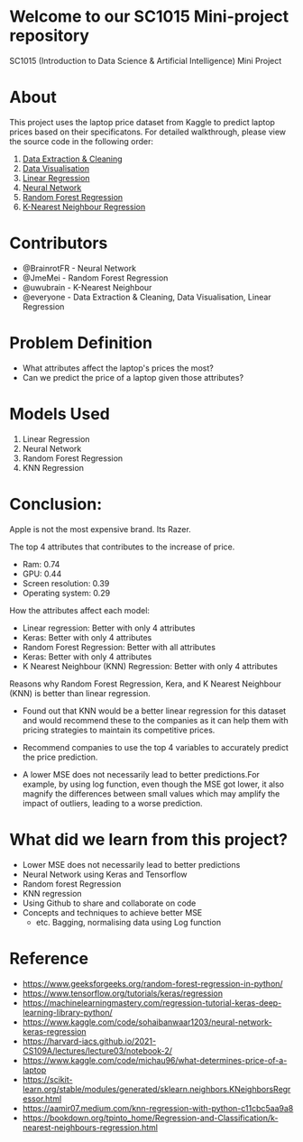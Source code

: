# Welcome to our SC1015 Mini-project repository 
SC1015 (Introduction to Data Science & Artificial Intelligence) Mini Project  
# About
This project uses the laptop price dataset from Kaggle to predict laptop prices based on their specificatons. For detailed walkthrough, please view the source code in the following order:

1. [Data Extraction & Cleaning](https://github.com/BrainrotFR/SC1015/blob/main/data_extraction_cleaning.ipynb)
3. [Data Visualisation](https://github.com/BrainrotFR/SC1015/blob/main/data_visualization.ipynb)
4. [Linear Regression](https://github.com/BrainrotFR/SC1015/blob/main/linear_regression.ipynb) 
5. [Neural Network](https://github.com/BrainrotFR/SC1015/blob/main/neural_network.ipynb)
6. [Random Forest Regression](https://github.com/BrainrotFR/SC1015/blob/main/random_forest_regression.ipynb)
7. [K-Nearest Neighbour Regression](https://github.com/BrainrotFR/SC1015/blob/main/knn_regression.ipynb)

# Contributors
- @BrainrotFR - Neural Network
- @JmeMei - Random Forest Regression
- @uwubrain - K-Nearest Neighbour
- @everyone - Data Extraction & Cleaning, Data Visualisation, Linear Regression

# Problem Definition
  * What attributes affect the laptop's prices the most?
  * Can we predict the price of a laptop given those attributes?

# Models Used
 1. Linear Regression
 2. Neural Network
 3. Random Forest Regression
 4. KNN Regression

# Conclusion:
Apple is not the most expensive brand. Its Razer. 

The top 4 attributes that contributes to the increase of price.
 - Ram: 0.74
 - GPU: 0.44
 - Screen resolution: 0.39
 - Operating system: 0.29

How the attributes affect each model:
- Linear regression: Better with only 4 attributes
- Keras: Better with only 4 attributes
- Random Forest Regression: Better with all attributes
- Keras: Better with only 4 attributes
- K Nearest Neighbour (KNN) Regression: Better with only 4 attributes

Reasons why Random Forest Regression, Kera, and K Nearest Neighbour (KNN) is better than linear regression.

- Found out that KNN would be a better linear regression for this dataset and would recommend these to the companies as it can help them with pricing strategies to maintain its competitive prices.
- Recommend companies to use the top 4 variables to accurately predict the price prediction.

- A lower MSE does not necessarily lead to better predictions.For example, by using log function, even though the MSE got lower, it also magnify the  differences between small values which may amplify the impact of outliers, leading to a worse prediction.

# What did we learn from this project?
* Lower MSE does not necessarily lead to better predictions
* Neural Network using Keras and Tensorflow
* Random forest Regression
* KNN regression
* Using Github to share and collaborate on code
* Concepts and techniques to achieve better MSE
  * etc. Bagging, normalising data using Log function

# Reference
* https://www.geeksforgeeks.org/random-forest-regression-in-python/
* https://www.tensorflow.org/tutorials/keras/regression
* https://machinelearningmastery.com/regression-tutorial-keras-deep-learning-library-python/
* https://www.kaggle.com/code/sohaibanwaar1203/neural-network-keras-regression
* https://harvard-iacs.github.io/2021-CS109A/lectures/lecture03/notebook-2/
* https://www.kaggle.com/code/michau96/what-determines-price-of-a-laptop
* https://scikit-learn.org/stable/modules/generated/sklearn.neighbors.KNeighborsRegressor.html
* https://aamir07.medium.com/knn-regression-with-python-c11cbc5aa9a8
* https://bookdown.org/tpinto_home/Regression-and-Classification/k-nearest-neighbours-regression.html
